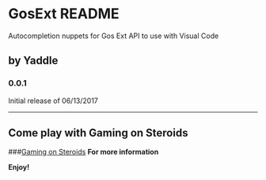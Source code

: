 # GosExt README

Autocompletion nuppets for Gos Ext API to use with Visual Code

## by Yaddle


### 0.0.1

Initial release of 06/13/2017


-----------------------------------------------------------------------------------------------------------

## Come play with Gaming on Steroids

###[Gaming on Steroids](http://http://gamingonsteroids.com/)
**For more information**


**Enjoy!**